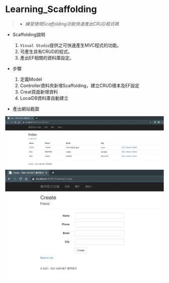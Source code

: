 # Learning_Scaffolding

> * _練習使用Scaffolding功能快速產出CRUD程式碼_

* Scaffolding說明
  1. `Visual Studio`提供之可快速產生MVC程式的功能。
  2. 可產生具有CRUD的程式。
  3. 產出EF相關的資料庫設定。
 
* 步驟
  1. 定義Model
  2. Controller資料夾新增Scaffolding，建立CRUD樣本及EF設定
  3. Creat頁面新增資料
  4. LocalDB資料庫自動建立

* 產出網站截圖
<img src="https://github.com/hank444tw/Learning_Scaffolding/blob/master/index.JPG" stryle="float:right" /> 
<img src="https://github.com/hank444tw/Learning_Scaffolding/blob/master/Creat.JPG" stryle="float:right" /> 
